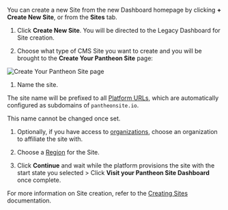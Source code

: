 You can create a new Site from the new Dashboard homepage by clicking **+ Create New Site**, or from the **Sites** tab. 

1. Click **Create New Site**. You will be directed to the Legacy Dashboard for Site creation. 

1. Choose what type of CMS Site you want to create and you will be brought to the **Create Your Pantheon Site** page:

  ![Create Your Pantheon Site page](../images/dashboard/create-pantheon-site.png)

1. Name the site.

  <Alert title="Note" type="info">

  The site name will be prefixed to all [Platform URLs](/domains/#platform-domains), which are automatically configured as subdomains of `pantheonsite.io`.

  This name cannot be changed once set.

  </Alert>

1. Optionally, if you have access to [organizations](/organization-dashboard/#new-sites), choose an organization to affiliate the site with.

1. Choose a [Region](/regions) for the Site.

1. Click **Continue** and wait while the platform provisions the site with the start state you selected > Click **Visit your Pantheon Site Dashboard** once complete.

For more information on Site creation, refer to the [Creating Sites](/create-sites) documentation. 